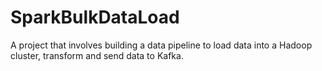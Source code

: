 # SparkBulkDataLoad
A project that involves building a data pipeline to load data into a Hadoop cluster, transform and send data to Kafka. 
